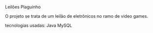 Leilões Plaguinho

O projeto se trata de um leilão de eletrônicos no ramo de video games.

tecnologias usadas:
Java
MySQL
